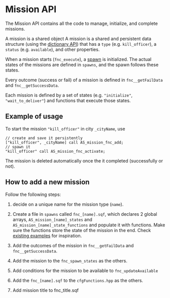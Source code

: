 # Mission API

The Mission API contains all the code to manage, initialize, and complete missions.

A mission is a shared object
A mission is a shared and persistent data structure (using the [dictionary API](../dictionary/README.md))
that has a `type` (e.g. `kill_officer`), a `status` (e.g. `available`), and other properties.

When a mission starts (`fnc_execute`), a [spawn](../spawn/README.md) is initialized.
The actual states of the missions are defined in `spawns`, and the spawn follows these states.

Every outcome (success or fail) of a mission is defined in `fnc__getFailData` and
`fnc__getSuccessData`.

Each mission is defined by a set of states (e.g. `"initialize"`, `"wait_to_deliver"`)
and functions that execute those states.

## Example of usage

To start the mission `"kill_officer"` in city `_cityName`, use

```
// create and save it persistently
["kill_officer", _cityName] call AS_mission_fnc_add;
// spawn it
"kill_officer" call AS_mission_fnc_activate;
```

The mission is deleted automatically once the it completed (successfully or not).

## How to add a new mission

Follow the following steps:

1. decide on a unique name for the mission type (`name`).

2. Create a file in `spawns` called `fnc_[name].sqf`, which declares 2 global arrays,
`AS_mission_[name]_states` and `AS_mission_[name]_state_functions` and populate it with functions.
Make sure the functions store the state of the mission in the end. Check [existing examples](spawns) for inspiration.

3. Add the outcomes of the mission in `fnc__getFailData` and `fnc__getSuccessData`.

4. Add the mission to the `fnc_spawn_states` as the others.

5. Add conditions for the mission to be available to `fnc_updateAvailable`

6. Add the `fnc_[name].sqf` to the `cfgFunctions.hpp` as the others.

7. Add mission title to fnc_title.sqf
